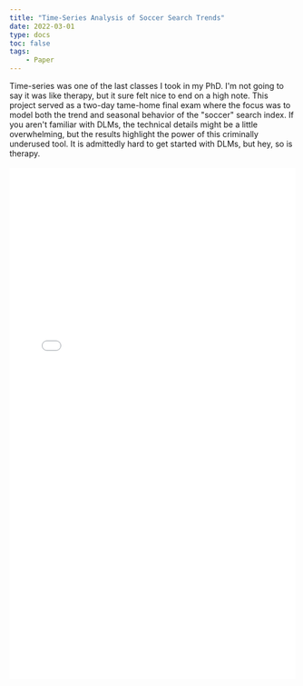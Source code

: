 ```yaml
---
title: "Time-Series Analysis of Soccer Search Trends"
date: 2022-03-01
type: docs
toc: false
tags:
    - Paper
---
```


<div class = "custom-project-paragraph">
Time-series was one of the last classes I took in my PhD. I'm not going to say it was like therapy, but it sure felt nice to end on a high note. This project served as a two-day tame-home final exam where the focus was to model both the trend and seasonal behavior of the "soccer" search index. If you aren't familiar with DLMs, the technical details might be a little overwhelming, but the results highlight the power of this criminally underused tool. It is admittedly hard to get started with DLMs, but hey, so is therapy.
</div>
<br>
<embed src="/projects/soccer_time_series.pdf" type="application/pdf" width="100%" height="900px" />

